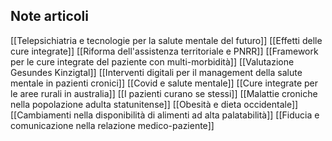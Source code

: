 
## Note articoli

[[Telepsichiatria e tecnologie per la salute mentale del futuro]]
[[Effetti delle cure integrate]]
[[Riforma dell'assistenza territoriale e PNRR]]
[[Framework per le cure integrate del paziente con multi-morbidità]]
[[Valutazione Gesundes Kinzigtal]]
[[Interventi digitali per il management della salute mentale in pazienti cronici]]
[[Covid e salute mentale]]
[[Cure integrate per le aree rurali in australia]]
[[I pazienti curano se stessi]]
[[Malattie croniche nella popolazione adulta statunitense]]
[[Obesità e dieta occidentale]]
[[Cambiamenti nella disponibilità di alimenti ad alta palatabilità]]
[[Fiducia e comunicazione nella relazione medico-paziente]]